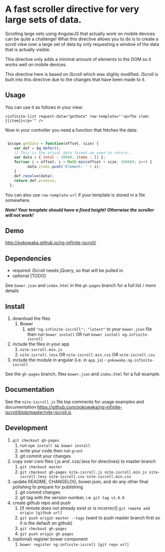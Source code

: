 # A fast scroller directive for very large sets of data.

Scrolling large sets using AngularJS that actually work on mobile devices can be quite a challenge! What this directive allows you to do is to create a scroll view over a large set of data by only requesting a window of the data that is actually visible.

This directive only adds a minimal amount of elements to the DOM so it works well on mobile devices. 

This directive here is based on iScroll which was slighly modified. iScroll is built into this directive due to the changes that have been made to it. 

## Usage

You can use it as follows in your view:

`<infinite-list request-data="getData" row-template="'<p>The item: {{item}}</p>'" /> 
`

Now in your controller you need a function that fetches the data:

```javascript

 $scope.getData = function(offset, size) {
    var def = $q.defer();
    // This is the actual data format we need to return..
    var data = { total : 10000, items : [] };
    for(var i = offset; i < Math.min(offset + size, 10000); i++) {
          data.items.push('Element: ' + i);
    }
    def.resolve(data);
    return def.promise;
  };
```

You can also use `row-template-url` if your template is stored in a file somewhere. 

***Note! Your template should have a fixed height! Otherwise the scroller will not work!*** 

## Demo
http://pokowaka.github.io/ng-infinite-iscroll/

## Dependencies
- required:
  iScroll needs jQuery, so that will be pulled in.
- optional
	[TODO]

See `bower.json` and `index.html` in the `gh-pages` branch for a full list / more details

## Install
1. download the files
	1. Bower
		1. add `"ng-infinite-iscroll": "latest"` to your `bower.json` file then run `bower install` OR run `bower install ng-infinite-iscroll`
2. include the files in your app
	1. `nite-iscroll.min.js`
	2. `nite-iscroll.less` OR `nite-iscroll.min.css` OR `nite-iscroll.css`
3. include the module in angular (i.e. in `app.js`) - `pokowaka.ng-infinite-iscroll`

See the `gh-pages` branch, files `bower.json` and `index.html` for a full example.


## Documentation
See the `nite-iscroll.js` file top comments for usage examples and documentation
https://github.com/pokowaka/ng-infinite-iscroll/blob/master/nite-iscroll.js


## Development

1. `git checkout gh-pages`
	1. run `npm install && bower install`
	2. write your code then run `grunt`
	3. git commit your changes
2. copy over core files (.js and .css/.less for directives) to master branch
	1. `git checkout master`
	2. `git checkout gh-pages nite-iscroll.js nite-iscroll.min.js nite-iscroll.less nite-iscroll.css nite-iscroll.min.css`
3. update README, CHANGELOG, bower.json, and do any other final polishing to prepare for publishing
	1. git commit changes
	2. git tag with the version number, i.e. `git tag v1.0.0`
4. create github repo and push
	1. [if remote does not already exist or is incorrect] `git remote add origin [github url]`
	2. `git push origin master --tags` (want to push master branch first so it is the default on github)
	3. `git checkout gh-pages`
	4. `git push origin gh-pages`
5. (optional) register bower component
	1. `bower register ng-infinite-iscroll [git repo url]`
